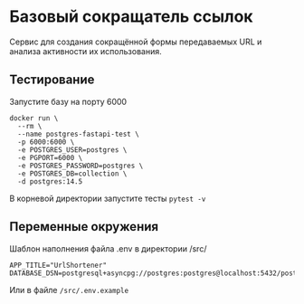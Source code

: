 # Базовый сокращатель ссылок

Cервис для создания сокращённой формы передаваемых URL и анализа активности их использования.

## Тестирование

Запустите базу на порту 6000
```
docker run \
  --rm \
  --name postgres-fastapi-test \
  -p 6000:6000 \
  -e POSTGRES_USER=postgres \
  -e PGPORT=6000 \
  -e POSTGRES_PASSWORD=postgres \
  -e POSTGRES_DB=collection \
  -d postgres:14.5
```

В корневой директории запустите тесты ```pytest -v```


## Переменные окружения

Шаблон наполнения файла .env в директории /src/

```
APP_TITLE="UrlShortener"
DATABASE_DSN=postgresql+asyncpg://postgres:postgres@localhost:5432/postgres
```
Или в файле ```/src/.env.example```
